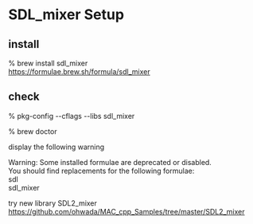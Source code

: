 SDL_mixer Setup
===============


## install 
% brew install sdl_mixer <br/>
https://formulae.brew.sh/formula/sdl_mixer <br/>

## check
% pkg-config --cflags --libs sdl_mixer  <br/>

% brew doctor <br/>

display the following warning  <br/>

Warning: Some installed formulae are deprecated or disabled. <br/>
You should find replacements for the following formulae: <br/>
  sdl  <br/>
  sdl_mixer  <br/>

try new  library  SDL2_mixer <br/>
https://github.com/ohwada/MAC_cpp_Samples/tree/master/SDL2_mixer  <br/>
